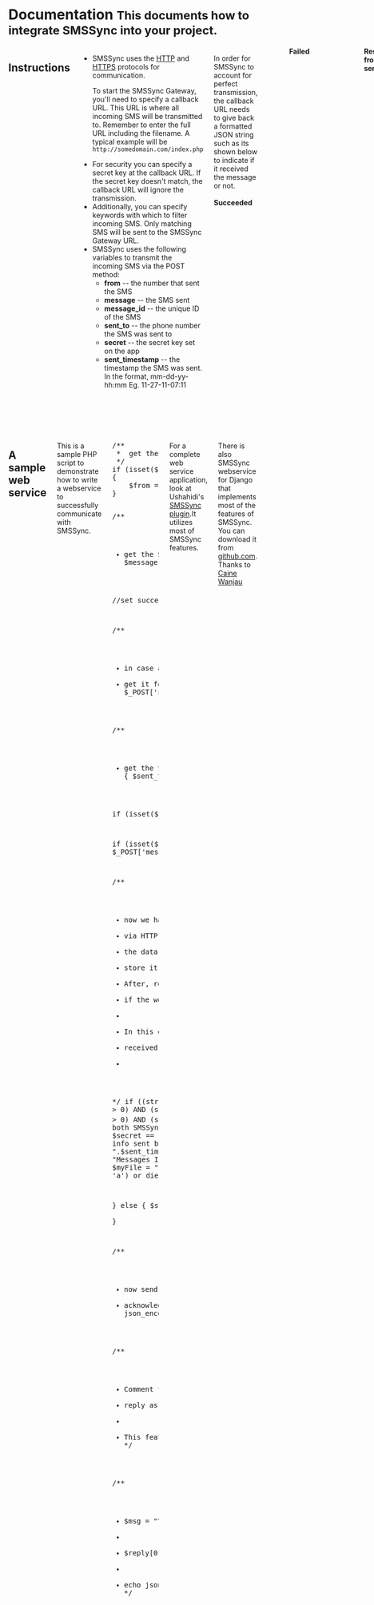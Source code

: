 <div class="page-header">
<h1>Documentation <small>This documents how to integrate SMSSync into your project.</small></h1>
</div>
<div class="row">
<div class="span8 columns">
<h2>Instructions</h2>
<ul>
<li>
SMSSync uses the <a href="http://en.wikipedia.org/wiki/Hypertext_Transfer_Protocol">HTTP</a> and <a href="http://en.wikipedia.org/wiki/HTTPS">HTTPS</a> protocols for communication.
                    <p>To start the SMSSync Gateway, you'll need to specify a callback URL. This URL is where all incoming SMS will be transmitted to. 
                    Remember to enter the full URL including the filename. A typical example will be <code>http://somedomain.com/index.php</code></p></li>
<li>
For  security you can specify a secret key at the callback URL. If the secret key doesn't match, the callback URL will ignore the transmission.
</li>
<li>
Additionally, you can specify keywords with which to filter incoming SMS. Only matching SMS will be sent to the SMSSync Gateway URL.
</li>
<li>
SMSSync uses the following variables to transmit the incoming SMS via the POST method:
<ul>
<li><strong>from</strong> -- the number that sent the SMS</li>
<li><strong>message</strong> -- the SMS sent</strong></li>
<li><strong>message_id</strong> -- the unique ID of the SMS</li>
<li><strong>sent_to</strong> -- the phone number the SMS was sent to</li>

<li><strong>secret</strong> -- the secret key set on the app</li>
<li><strong>sent_timestamp</strong> -- the timestamp the SMS was sent. In the format, mm-dd-yy-hh:mm  Eg. 11-27-11-07:11</strong></li>
</ul>
</li>
</ul>
<p>
In order for SMSSync to account for perfect transmission, the callback URL needs to give back a formatted JSON string such as its shown below to indicate if it received the message or not.
<br /><br />
<strong>Succeeded</strong> 
<pre class="prettyprint linenums">
{
    payload: {
        success: "true"
    }
}</pre>
<br /><br />
<strong>Failed</strong>
<br /><br />
<pre class="prettyprint linenums">{
    payload: {
        success: "false"
    }
}</pre>
</p>
<p>&nbsp;</p>
<strong>Response from server</strong>
<p>
SMSSync allows auto response to be configured on the app itself or to be retrieved from the server. When the app makes an HTTP Post request to sync the  incoming SMS to the configured URL, it can send a JSON string that has  messages in it as opposed to sending a success or failed JSON string as stated above. The app then sends the messages as SMS to users phone.
<p>
This makes it possible to have an instant response via SMS when an HTTP Post request is made. To leverage this feature, a JSON formatted string like the one below needs to be returned by the configured URL after the app makes the HTTP Post request. 
</p>
<p>
Also, make sure <strong>*Get Reply From Server*</strong> is checked on SMSSync otherwise it will fail to send the SMS.<p>
<strong>Response JSON data from the callback URL</strong>
<pre class="prettyprint linenums">{
    "payload": {
        "success": "true",
        "task": "send",
        "messages": [
            {
                "to": "+000-000-0000",
                "message": "the message goes here" 
            },
            {
                "to": "+000-000-0000",
                "message": "the message goes here" 
            },
            {
                "to": "+000-000-0000",
                "message": "the message goes here" 
            }
        ]
    }
}</pre>
</p>
<p>&nbsp;</p>
<strong>Task</strong>
<p>
SMSSync supports execution of task sent from the configured callback URL. At the moment, it supports sending of messages sent from the callback URL as SMS. This feature is targeted towards developers. If you are a developer and you want SMSSync to send an SMS, send a JSON formatted string as shown below to SMSSync with the variable task=send. When SMSSync does an HTTP GET request with a sample URL like this one, <code>http://callback_url/smssync?task=send</code>, it should bring back a JSON string below.</p>
<br /><br />		
<p><strong>Note:</strong> The secret key has to match the secret key configured with SMSSync, otherwise, SMSSync will not execute the task. To play it safe, add the country code to the phone number. Eg. +254700709142</p>

<p><strong>Response JSON data from the callback URL</strong></p>
    
<pre class="prettyprint linenums">{
    "payload": {
        "task": "send",
        "secret": "secret_key",
        "messages": [
            {
                "to": "+000-000-0000",
                "message": "the message goes here" 
            },
            {
                "to": "+000-000-0000",
                "message": "the message goes here" 
            },
            {
                "to": "+000-000-0000",
                "message": "the message goes here" 
            }
        ]
    }
}</pre>
</div>
<div class="span8 columns">
<h2>A sample web service</h2>
<p>This is a sample PHP script to demonstrate how to write a webservice to successfully communicate with SMSSync.</p>
<pre class="prettyprint linenums">
/**
 *  get the phone number that sent the SMS.
 */
if (isset($_POST['from']))
{
    $from = $_POST['from'];
}

/**
 * get the SMS aka message sent
 */ 
if (isset($_POST['message']))
{
    $message = $_POST['message'];
}
    
//set success to true
$success = "true";

/**
 * in case a secret has been set at SMSSync side, 
 * get it for match making
 */ 
if (isset($_POST['secret']))
{
	$secret = $_POST['secret'];
}

/**
 * get the timestamp of the SMS
 */
if(isset($_POST['sent_timestamp']))
{
    $sent_timestamp = $_POST['sent_timestamp'];
}


if (isset($_POST['sent_to'])) 
{
    $sent_to = $_POST['sent_to'];
}

if (isset($_POST['message_id']))
{
    $message_id = $_POST['message_id'];
}


/**
 * now we have retrieved the data sent over by SMSSync 
 * via HTTP. next thing to do is to do something with 
 * the data. Either echo it or write it to a file or even 
 * store it in a database. This is entirely up to you. 
 * After, return a JSON string back to SMSSync to know 
 * if the web service received the message successfully. 
 *
 * In this demo, we are just going to echo the data 
 * received.
 *
 */
if ((strlen($from) > 0) AND (strlen($message) > 0) AND 
    (strlen($sent_timestamp) > 0 ) AND (strlen($sent_to) > 0) 
    AND (strlen($message_id) > 0))
{
    //in case secret is set on both SMSSync and the web 
    //service. Let's make sure they match.
    if ( ! ( $secret == '123456'))
    {
        $success = "false";
    }
    // now let's write the info sent by SMSSync
    //to a file called test.txt
    $string = "From: ".$from."\n";
    $string .= "Message: ".$message."\n";
    $string .= "Timestamp: ".$sent_timestamp."\n";
    $string .= "Messages Id:" .$message_id."\n";
    $string .= "Sent to: ".$sent_to."\n\n\n";
    $myFile = "test.txt";
    $fh = fopen($myFile, 'a') or die("can't open file");
    @fwrite($fh, $string);
    @fclose($fh);

} 
else 
{
    $success = "false";    
}

/**
 * now send a JSON formatted string to SMSSync to 
 * acknowledge that the web service received the message
 */
echo json_encode(array("payload"=>array(
    "success"=>$success)));

/**
 * Comment the code below out if you want to send reply an instant 
 * reply as SMS to the user.
 *
 * This feature requires the "Get reply from server" check on SMSSync.
 */
    
/**
 * $msg = "Your message has been received";
 *   
 * $reply[0] = array("to" => $from, "message" => $msg);
 *   
 * echo json_encode(array("payload"=>array("success"=>$success,"task"=>"send","messages"=>array_values($reply))));
 */
</pre>
<p>
For a complete web service application, look at Ushahidi's <a href="https://github.com/ushahidi/Ushahidi_Web/tree/master/plugins/smssync">SMSSync plugin</a>.It utilizes most of SMSSync features.
</p>
<p>
There is also SMSSync webservice for Django that implements most of the features of SMSSync. You can download it from <a href="https://github.com/cwanjau/SMSsync-Python-Django-webservice">github.com</a>. Thanks to <a href="https://github.com/cwanjau">Caine Wanjau</a>
</p>
</div>
</div>
